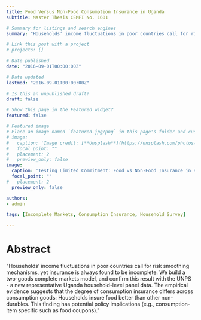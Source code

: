 ```yaml
---
title: Food Versus Non-Food Consumption Insurance in Uganda
subtitle: Master Thesis CEMFI No. 1601

# Summary for listings and search engines
summary: "Households’ income fluctuations in poor countries call for risk smoothing mechanisms, yet insurance is always found to be incomplete. We build a two-goods complete markets model, and confirm this result with the UNPS - a new representative Uganda household-level panel data. The empirical evidence suggests that the degree of consumption insurance differs across consumption goods: Households insure food better than other non-durables."

# Link this post with a project
# projects: []

# Date published
date: "2016-09-01T00:00:00Z"

# Date updated
lastmod: "2016-09-01T00:00:00Z"

# Is this an unpublished draft?
draft: false

# Show this page in the Featured widget?
featured: false

# Featured image
# Place an image named `featured.jpg/png` in this page's folder and customize its options here.
# image:
#   caption: 'Image credit: [**Unsplash**](https://unsplash.com/photos/CpkOjOcXdUY)'
#   focal_point: ""
#   placement: 2
#   preview_only: false
image:
  caption: 'Testing Limited Commitment: Food vs Non-Food Insurance in Rural Uganda'
  focal_point: ""
#   placement: 2
  preview_only: false

authors:
- admin

tags: [Incomplete Markets, Consumption Insurance, Household Survey]

---
```


<h1>Abstract</h1>

"Households’ income fluctuations in poor countries call for risk smoothing mechanisms, yet insurance is always found to be incomplete. We build a two-goods complete markets model, and confirm this result with the UNPS - a new representative Uganda household-level panel data. The empirical evidence suggests that the degree of consumption insurance differs across consumption goods: Households insure food better than other non-durables. This finding has potential policy implications (e.g., consumption-item specific such as food coupons)."
